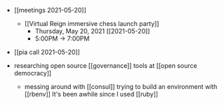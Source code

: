 - [[meetings 2021-05-20]] 
	- [[Virtual Reign immersive chess launch party]]
		- Thursday, May 20, 2021 [[2021-05-20]]
		- 5:00PM → 7:00PM

- [[pia call 2021-05-20]]

- researching open source [[governance]] tools at [[open source democracy]]
	- messing around with [[consul]] trying to build an environment with [[rbenv]] It's been awhile since I used [[ruby]]